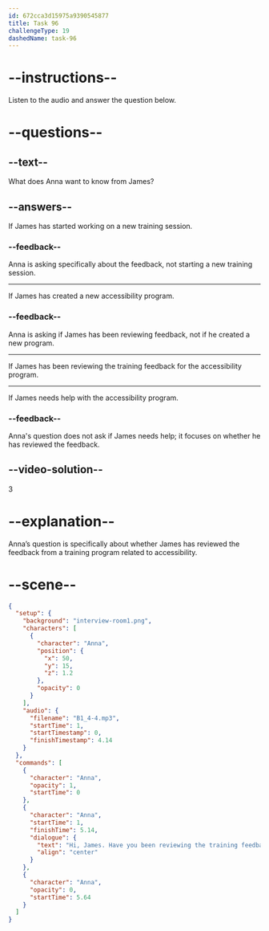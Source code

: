 ```yaml
---
id: 672cca3d15975a9390545877
title: Task 96
challengeType: 19
dashedName: task-96
---
```


<!-- (Audio) Anna: Hi James, have you been reviewing the training feedback for our accessibility program? -->

# --instructions--

Listen to the audio and answer the question below.

# --questions--

## --text--

What does Anna want to know from James?

## --answers--

If James has started working on a new training session.

### --feedback--

Anna is asking specifically about the feedback, not starting a new training session.

---

If James has created a new accessibility program.

### --feedback--

Anna is asking if James has been reviewing feedback, not if he created a new program.

---

If James has been reviewing the training feedback for the accessibility program.

---

If James needs help with the accessibility program.

### --feedback--

Anna's question does not ask if James needs help; it focuses on whether he has reviewed the feedback.

## --video-solution--

3

# --explanation--

Anna’s question is specifically about whether James has reviewed the feedback from a training program related to accessibility.

# --scene--

```json
{
  "setup": {
    "background": "interview-room1.png",
    "characters": [
      {
        "character": "Anna",
        "position": {
          "x": 50,
          "y": 15,
          "z": 1.2
        },
        "opacity": 0
      }
    ],
    "audio": {
      "filename": "B1_4-4.mp3",
      "startTime": 1,
      "startTimestamp": 0,
      "finishTimestamp": 4.14
    }
  },
  "commands": [
    {
      "character": "Anna",
      "opacity": 1,
      "startTime": 0
    },
    {
      "character": "Anna",
      "startTime": 1,
      "finishTime": 5.14,
      "dialogue": {
        "text": "Hi, James. Have you been reviewing the training feedback for our accessibility program?",
        "align": "center"
      }
    },
    {
      "character": "Anna",
      "opacity": 0,
      "startTime": 5.64
    }
  ]
}
```
